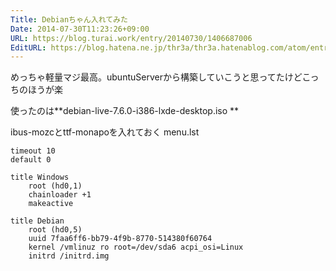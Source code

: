 ```yaml
---
Title: Debianちゃん入れてみた
Date: 2014-07-30T11:23:26+09:00
URL: https://blog.turai.work/entry/20140730/1406687006
EditURL: https://blog.hatena.ne.jp/thr3a/thr3a.hatenablog.com/atom/entry/12921228815729152649
---
```


めっちゃ軽量マジ最高。ubuntuServerから構築していこうと思ってたけどこっちのほうが楽

使ったのは**debian-live-7.6.0-i386-lxde-desktop.iso  **

ibus-mozcとttf-monapoを入れておく
menu.lst
```
timeout 10
default 0

title Windows
	root (hd0,1)
	chainloader +1
	makeactive

title Debian
	root (hd0,5)
	uuid 7faa6ff6-bb79-4f9b-8770-514380f60764
	kernel /vmlinuz ro root=/dev/sda6 acpi_osi=Linux
	initrd /initrd.img
```
